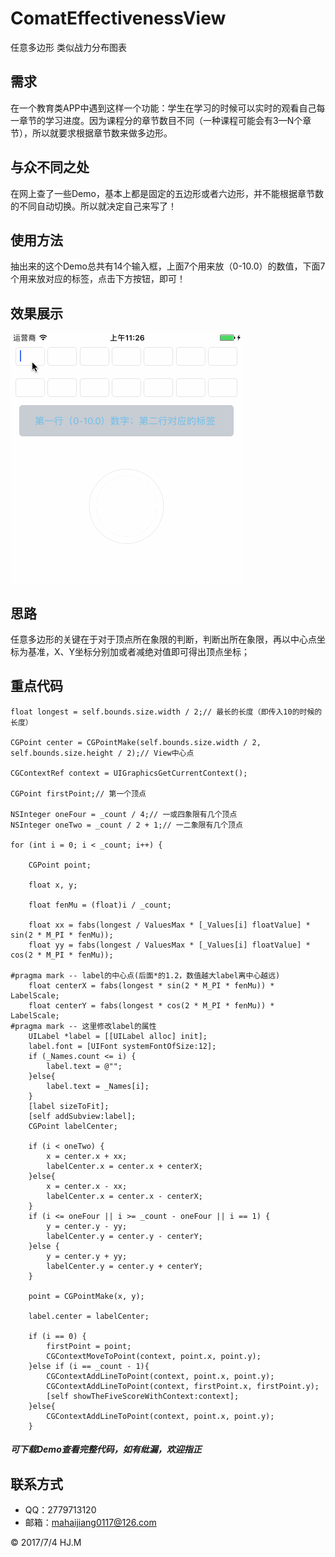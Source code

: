 # ComatEffectivenessView
任意多边形 类似战力分布图表

## 需求
在一个教育类APP中遇到这样一个功能：学生在学习的时候可以实时的观看自己每一章节的学习进度。因为课程分的章节数目不同（一种课程可能会有3—N个章节），所以就要求根据章节数来做多边形。
## 与众不同之处
在网上查了一些Demo，基本上都是固定的五边形或者六边形，并不能根据章节数的不同自动切换。所以就决定自己来写了！
## 使用方法
抽出来的这个Demo总共有14个输入框，上面7个用来放（0-10.0）的数值，下面7个用来放对应的标签，点击下方按钮，即可！
## 效果展示

![](https://github.com/DepponMain/ComatEffectivenessView/raw/master/GIF/Comat.gif)

## 思路
任意多边形的关键在于对于顶点所在象限的判断，判断出所在象限，再以中心点坐标为基准，X、Y坐标分别加或者减绝对值即可得出顶点坐标；
## 重点代码
	float longest = self.bounds.size.width / 2;// 最长的长度（即传入10的时候的长度）
    
    CGPoint center = CGPointMake(self.bounds.size.width / 2, self.bounds.size.height / 2);// View中心点
    
    CGContextRef context = UIGraphicsGetCurrentContext();
    
    CGPoint firstPoint;// 第一个顶点
    
    NSInteger oneFour = _count / 4;// 一或四象限有几个顶点
    NSInteger oneTwo = _count / 2 + 1;// 一二象限有几个顶点
    
    for (int i = 0; i < _count; i++) {
        
        CGPoint point;
        
        float x, y;
        
        float fenMu = (float)i / _count;
        
        float xx = fabs(longest / ValuesMax * [_Values[i] floatValue] * sin(2 * M_PI * fenMu));
        float yy = fabs(longest / ValuesMax * [_Values[i] floatValue] * cos(2 * M_PI * fenMu));
        
	#pragma mark -- label的中心点(后面*的1.2，数值越大label离中心越远)
        float centerX = fabs(longest * sin(2 * M_PI * fenMu)) * LabelScale;
        float centerY = fabs(longest * cos(2 * M_PI * fenMu)) * LabelScale;
	#pragma mark -- 这里修改label的属性
        UILabel *label = [[UILabel alloc] init];
        label.font = [UIFont systemFontOfSize:12];
        if (_Names.count <= i) {
            label.text = @"";
        }else{
            label.text = _Names[i];
        }
        [label sizeToFit];
        [self addSubview:label];
        CGPoint labelCenter;
        
        if (i < oneTwo) {
            x = center.x + xx;
            labelCenter.x = center.x + centerX;
        }else{
            x = center.x - xx;
            labelCenter.x = center.x - centerX;
        }
        if (i <= oneFour || i >= _count - oneFour || i == 1) {
            y = center.y - yy;
            labelCenter.y = center.y - centerY;
        }else {
            y = center.y + yy;
            labelCenter.y = center.y + centerY;
        }
        
        point = CGPointMake(x, y);
        
        label.center = labelCenter;
        
        if (i == 0) {
            firstPoint = point;
            CGContextMoveToPoint(context, point.x, point.y);
        }else if (i == _count - 1){
            CGContextAddLineToPoint(context, point.x, point.y);
            CGContextAddLineToPoint(context, firstPoint.x, firstPoint.y);
            [self showTheFiveScoreWithContext:context];
        }else{
            CGContextAddLineToPoint(context, point.x, point.y);
        }
        
        
##### *可下载Demo查看完整代码，如有纰漏，欢迎指正*
## 联系方式
* QQ：2779713120
* 邮箱：mahaijiang0117@126.com


<div class="footer">
	&copy; 2017/7/4 HJ.M
</div>
